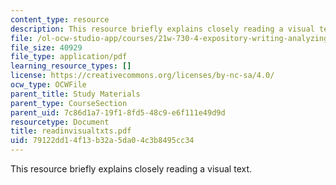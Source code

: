```yaml
---
content_type: resource
description: This resource briefly explains closely reading a visual text.
file: /ol-ocw-studio-app/courses/21w-730-4-expository-writing-analyzing-mass-media-spring-2001/79122dd14f13b32a5da04c3b8495cc34_readinvisualtxts.pdf
file_size: 40929
file_type: application/pdf
learning_resource_types: []
license: https://creativecommons.org/licenses/by-nc-sa/4.0/
ocw_type: OCWFile
parent_title: Study Materials
parent_type: CourseSection
parent_uid: 7c86d1a7-19f1-8fd5-48c9-e6f111e49d9d
resourcetype: Document
title: readinvisualtxts.pdf
uid: 79122dd1-4f13-b32a-5da0-4c3b8495cc34
---
```

This resource briefly explains closely reading a visual text.